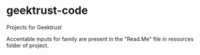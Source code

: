 # geektrust-code
Projects for Geektrust

Accentable inputs for family are present in the "Read.Me" file in resources folder of project.
